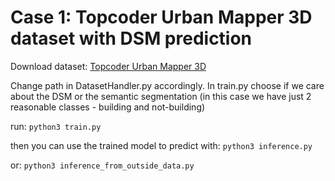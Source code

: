 # Case 1: Topcoder Urban Mapper 3D dataset with DSM prediction

Download dataset: [Topcoder Urban Mapper 3D](https://community.topcoder.com/longcontest/?module=ViewProblemStatement&rd=17007&compid=57607)

Change path in DatasetHandler.py accordingly.
In train.py choose if we care about the DSM or the semantic segmentation (in this case we have just 2 reasonable classes - building and not-building)

run:  ` python3 train.py `

then you can use the trained model to predict with: ` python3 inference.py `

or: ` python3 inference_from_outside_data.py `


